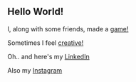 ## Hello World!

I, along with some friends, made a <a href="https://katsys.itch.io/clear">game!</a>

Sometimes I feel <a href="https://www.behance.net/katsys">creative!</a>

Oh.. and here's my <a href="https://www.linkedin.com/in/katsys">LinkedIn</a>

Also my <a href="https://www.instagram.com/katsyso">Instagram</a>


